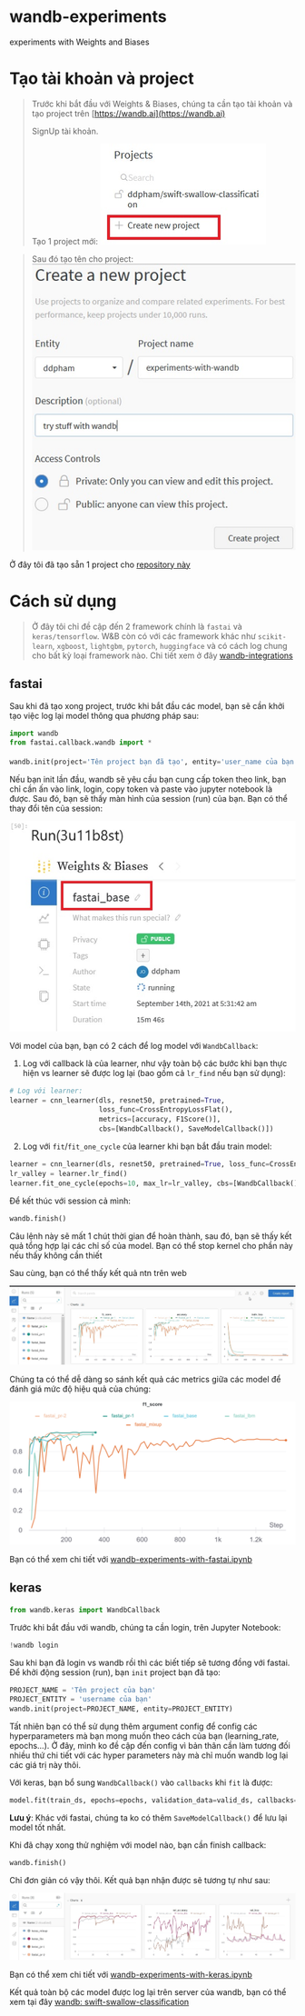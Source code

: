# wandb-experiments
experiments with Weights and Biases

# Tạo tài khoản và project
> Trước khi bắt đầu với Weights & Biases, chúng ta cần tạo tài khoản và tạo project trên [https://wandb.ai](https://wandb.ai)
> 
> SignUp tài khoản.
> 
> Tạo 1 project mới:
![image.jpg](images/create_new_project.jpg)

> Sau đó tạo tên cho project:
![image.jpg](images/create_new_project_name.jpg)

Ở đây tôi đã tạo sẵn 1 project cho [repository này](https://wandb.ai/ddpham/swift-swallow-classification)


# Cách sử dụng
> Ở đây tôi chỉ đề cập đến 2 framework chính là `fastai` và `keras/tensorflow`. W&B còn có với các framework khác như `scikit-learn`, `xgboost`, `lightgbm`, `pytorch`, `huggingface` và có cách log chung cho bất kỳ loại framework nào. Chi tiết xem ở đây [wandb-integrations](https://docs.wandb.ai/guides/integrations)

## fastai
Sau khi đã tạo xong project, trước khi bắt đầu các model, bạn sẽ cần khởi tạo việc log lại model thông qua phương pháp sau:

```python
import wandb
from fastai.callback.wandb import *

wandb.init(project='Tên project bạn đã tạo', entity='user_name của bạn')
```
Nếu bạn init lần đầu, wandb sẽ yêu cầu bạn cung cấp token theo link, bạn chỉ cần ấn vào link, login, copy token và paste vào jupyter notebook là được.
Sau đó, bạn sẽ thấy màn hình của session (run) của bạn. Bạn có thể thay đổi  tên của session:

![image.jpg](images/fastai_wandb_init.jpg)


Với model của bạn, bạn có 2 cách để log model với `WandbCallback`:
1. Log với callback là của learner, như vậy toàn bộ các bước khi bạn thực hiện vs learner sẽ được log lại (bao gồm cả `lr_find` nếu bạn sử dụng):
```python
# Log với learner:
learner = cnn_learner(dls, resnet50, pretrained=True,
                      loss_func=CrossEntropyLossFlat(), 
                      metrics=[accuracy, F1Score()], 
                      cbs=[WandbCallback(), SaveModelCallback()])
```

2. Log với `fit`/`fit_one_cycle` của learner khi bạn bắt đầu train model:
```python
learner = cnn_learner(dls, resnet50, pretrained=True, loss_func=CrossEntropyLossFlat(), metrics=[accuracy, F1Score()])
lr_valley = learner.lr_find()
learner.fit_one_cycle(epochs=10, max_lr=lr_valley, cbs=[WandbCallback(), SaveModelCallback()])
```

Để kết thúc với session cả mình:
```python
wandb.finish()
```
Câu lệnh này sẽ mất 1 chút thời gian để hoàn thành, sau đó, bạn sẽ thấy kết quả tổng hợp lại các chỉ số của model. Bạn có thể stop kernel cho phần này nếu thấy không cần thiết

Sau cùng, bạn có thể thấy kết quả ntn trên web

![image](images/wandb_fastai.jpg)

Chúng ta có thể dễ dàng so sánh kết quả các metrics giữa các model để đánh giá mức độ hiệu quả của chúng:

![image](images/W&B_fastai_f1.png)

Bạn có thể xem chi tiết với [wandb-experiments-with-fastai.ipynb](https://github.com/ddpham/wandb-experiments/blob/main/nbs/wandb-experiments-with-fastai.ipynb)

## keras

```python
from wandb.keras import WandbCallback
```

Trước khi bắt đầu với wandb, chúng ta cần login, trên Jupyter Notebook:
```python
!wandb login
```
Sau khi bạn đã login vs wandb rồi thì các biết tiếp sẽ tương đồng với fastai. Để khởi động session (run), bạn `init` project bạn đã tạo:

```python
PROJECT_NAME = 'Tên project của bạn'
PROJECT_ENTITY = 'username của bạn'
wandb.init(project=PROJECT_NAME, entity=PROJECT_ENTITY)
```
Tất nhiên bạn có thể sử dụng thêm argument config để config các hyperparameters mà bạn mong muốn theo cách của bạn (learning_rate, epochs...). Ở đây, mình ko đề cập đến config vì bản thân cần làm tương đối nhiều thứ chi tiết với các hyper parameters này mà chỉ muốn wandb log lại các giá trị này thôi.

Với keras, bạn bổ sung `WandbCallback()` vào `callbacks` khi `fit` là được:
```python
model.fit(train_ds, epochs=epochs, validation_data=valid_ds, callbacks=[WandbCallback()])
```

**Lưu ý**: Khác với fastai, chúng ta ko có thêm `SaveModelCallback()` để lưu lại model tốt nhất.

Khi đã chạy xong thử nghiệm với model nào, bạn cần finish callback:
```python
wandb.finish()
```
Chỉ đơn giản có vậy thôi.
Kết quả bạn nhận được sẽ tương tự như sau:

![image](images/wandb_keras.jpg)

Bạn có thể xem chi tiết với [wandb-experiments-with-keras.ipynb](https://github.com/ddpham/wandb-experiments/blob/main/nbs/wandb-experiments-with-keras.ipynb)

Kết quả toàn bộ các model được log lại trên server của wandb, bạn có thể xem tại đây [wandb: swift-swallow-classification](https://wandb.ai/ddpham/swift-swallow-classification)
